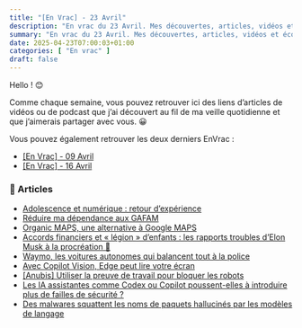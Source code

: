 ```yaml
---
title: "[En Vrac] - 23 Avril"
description: "En vrac du 23 Avril. Mes découvertes, articles, vidéos et écoute qui m'ont intéressé et que je veux partager."
summary: "En vrac du 23 Avril. Mes découvertes, articles, vidéos et écoute qui m'ont intéressé et que je veux partager."
date: 2025-04-23T07:00:03+01:00
categories: [ "En vrac" ]
draft: false
---
```


Hello ! 😊

Comme chaque semaine, vous pouvez retrouver ici des liens d’articles de vidéos ou de podcast que j’ai découvert au fil de ma veille quotidienne et que j’aimerais partager avec vous. 😀

Vous pouvez également retrouver les deux derniers EnVrac :
  - [[En Vrac] - 09 Avril](https://blog.victorprouff.fr/en-vracs/2025-04-09-envrac/)
  - [[En Vrac] - 16 Avril](https://blog.victorprouff.fr/en-vracs/2025-04-16-envrac/)

### 📖 Articles
- [Adolescence et numérique : retour d’expérience](https://thual.eu/articles/2025-01-21-Adolescence_et_numerique_retour_dexperience.html)
- [Réduire ma dépendance aux GAFAM](https://blog.stephane-robert.info/post/souverainete-1/)
- [Organic MAPS, une alternative à Google MAPS](https://blog.stephane-robert.info/post/organic-maps/)
- [Accords financiers et « légion » d’enfants : les rapports troubles d’Elon Musk à la procréation 🤢](https://next.ink/181249/accords-financiers-et-legion-denfants-les-rapports-troubles-delon-musk-a-la-reproduction/)
- [Waymo, les voitures autonomes qui balancent tout à la police](https://korben.info/waymo-robotaxis-surveillance-police-vie-privee.html)
- [Avec Copilot Vision, Edge peut lire votre écran](https://next.ink/brief_article/avec-copilot-vision-edge-peut-lire-votre-ecran/)
- [[Anubis] Utiliser la preuve de travail pour bloquer les robots](https://www.pofilo.fr/post/2025/04/14-mise-en-place-anubis/)
- [Les IA assistantes comme Codex ou Copilot poussent-elles à introduire plus de failles de sécurité ?](https://next.ink/124588/les-ia-assistantes-comme-codex-ou-copilot-poussent-elles-a-introduire-plus-de-failles-de-securite/)
- [Des malwares squattent les noms de paquets hallucinés par les modèles de langage](https://next.ink/180687/des-malwares-squattent-les-noms-de-paquets-hallucines-par-les-modeles-de-langage/)
